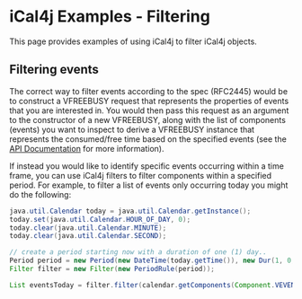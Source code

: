 # iCal4j Examples - Filtering

This page provides examples of using iCal4j to filter iCal4j objects.

## Filtering events

The correct way to filter events according to the spec (RFC2445) would be to construct a VFREEBUSY request that represents the properties of events that you are interested in. You would then pass this request as an argument to the constructor of a new VFREEBUSY, along with the list of components (events) you want to inspect to derive a VFREEBUSY instance that represents the consumed/free time based on the specified events (see the [API Documentation](http://ical4j.github.io/docs/ical4j/api/3.0.19/net/fortuna/ical4j/model/component/VFreeBusy.html) for more information).

If instead you would like to identify specific events occurring within a time frame, you can use iCal4j filters to filter components within a specified period. For example, to filter a list of events only occurring today you might do the following:

```java
java.util.Calendar today = java.util.Calendar.getInstance();
today.set(java.util.Calendar.HOUR_OF_DAY, 0);
today.clear(java.util.Calendar.MINUTE);
today.clear(java.util.Calendar.SECOND);

// create a period starting now with a duration of one (1) day..
Period period = new Period(new DateTime(today.getTime()), new Dur(1, 0, 0, 0));
Filter filter = new Filter(new PeriodRule(period));

List eventsToday = filter.filter(calendar.getComponents(Component.VEVENT));
```
